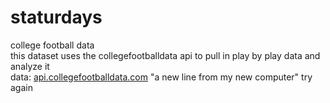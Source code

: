 # staturdays
college football data  
this dataset uses the collegefootballdata api to pull in play by play data and analyze it  
data: <a href="https://api.collegefootballdata.com/api/docs/?url=/api-docs.json#/">api.collegefootballdata.com</a>
"a new line from my new computer" 
try again